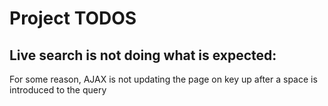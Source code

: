 # Project TODOS

## Live search is not doing what is expected:

For some reason, AJAX is not updating the page on key up after a space is introduced to the query